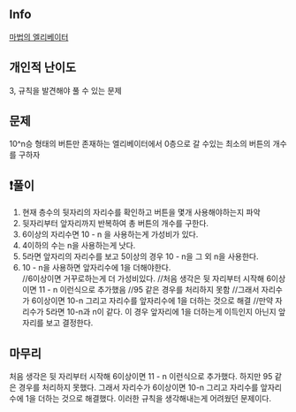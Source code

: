 ## Info
<a href="https://school.programmers.co.kr/learn/courses/30/lessons/148653#" rel="nofollow">마법의 엘리베이터</a>

##  개인적 난이도
3, 규칙을 발견해야 풀 수 있는 문제

##  문제 
10^n승 형태의 버튼만 존재하는 엘리베이터에서 0층으로 갈 수있는 최소의 버튼의 개수를 구하자

## ❗풀이
1. 현재 층수의 뒷자리의 자리수를 확인하고 버튼을 몇개 사용해야하는지 파악
2. 뒷자리부터 앞자리까지 반복하여 총 버튼의 개수를 구한다.
3. 6이상의 자리수면 10 - n 을 사용하는게 가성비가 있다.
4. 4이하의 수는 n을 사용하는게 낫다.
5. 5라면 앞자리의 자리수를 보고 5이상의 경우 10 - n을 그 외 n을 사용한다.
6. 10 - n을 사용하면 앞자리수에 1을 더해야한다.  
  //6이상이면 거꾸로하는게 더 가성비있다.
    //처음 생각은 뒷 자리부터 시작해 6이상이면 11 - n 이런식으로 추가했음
    //95 같은 경우를 처리하지 못함
    //그래서 자리수가 6이상이면 10-n 그리고 자리수를 앞자리수에 1을 더하는 것으로 해결
    //만약 자리수가 5라면 10-n과 n이 같다. 이 경우 앞자리에 1을 더하는게 이득인지 아닌지 앞자리를 보고 결정한다. 

## 마무리
처음 생각은 뒷 자리부터 시작해 6이상이면 11 - n 이런식으로 추가했다.
하지만 95 같은 경우를 처리하지 못했다. 그래서 자리수가 6이상이면 10-n 그리고 자리수를 앞자리수에 1을 더하는 것으로 해결했다.
이러한 규칙을 생각해내는게 어려웠던 문제이다.